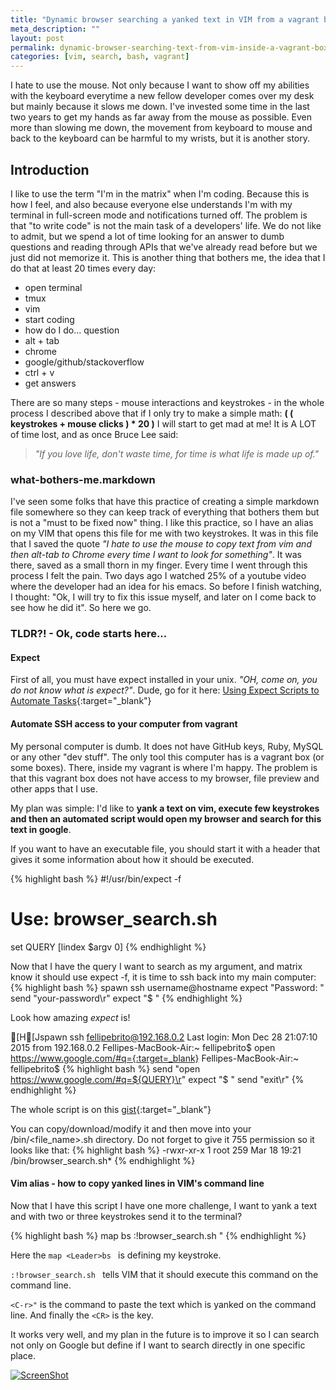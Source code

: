 ```yaml
---
title: "Dynamic browser searching a yanked text in VIM from a vagrant box"
meta_description: ""
layout: post
permalink: dynamic-browser-searching-text-from-vim-inside-a-vagrant-box
categories: [vim, search, bash, vagrant]
---
```


I hate to use the mouse. Not only because I want to show off my abilities with the keyboard everytime a new fellow developer comes over my desk but mainly because it slows me down. I've invested some time in the last two years to get my hands as far away from the mouse as possible. Even more than slowing me down, the movement from keyboard to mouse and back to the keyboard can be harmful to my wrists, but it is another story.

## Introduction
I like to use the term "I'm in the matrix" when I'm coding. Because this is how I feel, and also because everyone else understands I'm with my terminal in full-screen mode and notifications turned off. The problem is that "to write code" is not the main task of a developers' life. We do not like to admit, but we spend a lot of time looking for an answer to dumb questions and reading through APIs that we've already read before but we just did not memorize it. This is another thing that bothers me, the idea that I do that at least 20 times every day:

- open terminal
- tmux
- vim
- start coding
- how do I do... question
- alt + tab
- chrome
- google/github/stackoverflow
- ctrl + v
- get answers


There are so many steps - mouse interactions and keystrokes - in the whole process I described above that if I only try to make a simple math: **( ( keystrokes + mouse clicks ) * 20 )** I will start to get mad at me! It is A LOT of time lost, and as once Bruce Lee said:
>_"If you love life, don't waste time, for time is what life is made up of."_

### what-bothers-me.markdown

I've seen some folks that have this practice of creating a simple markdown file somewhere so they can keep track of everything that bothers them but is not a "must to be fixed now" thing. I like this practice, so I have an alias on my VIM that opens this file for me with two keystrokes. It was in this file that I saved the quote _"I hate to use the mouse to copy text from vim and then alt-tab to Chrome every time I want to look for something"_. It was there, saved as a small thorn in my finger. Every time I went through this process I felt the pain. Two days ago I watched 25% of a youtube video where the developer had an idea for his emacs. So before I finish watching, I thought: "Ok, I will try to fix this issue myself, and later on I come back to see how he did it". So here we go.

### TLDR?! - Ok, code starts here...

#### Expect
First of all, you must have expect installed in your unix. _"OH, come on, you do not know what is expect?"_. Dude, go for it here: [Using Expect Scripts to Automate Tasks](http://www.admin-magazine.com/Articles/Automating-with-Expect-Scripts){:target="_blank"}

#### Automate SSH access to your computer from vagrant
My personal computer is dumb. It does not have GitHub keys, Ruby, MySQL or any other "dev stuff". The only tool this computer has is a vagrant box (or some boxes). There, inside my vagrant is where I'm happy. The problem is that this vagrant box does not have access to my browser, file preview and other apps that I use.

My plan was simple: I'd like to **yank a text on vim, execute few keystrokes and then an automated script would open my browser and search for this text in google**.

If you want to have an executable file, you should start it with a header that gives it some information about how it should be executed.

{% highlight bash %}
#!/usr/bin/expect -f
# Use: browser_search.sh <query-to-be-searched>

set QUERY [lindex $argv 0]
{% endhighlight %}

Now that I have the query I want to search as my argument, and matrix know it should use expect -f, it is time to ssh back into my main computer:
{% highlight bash %}
spawn ssh username@hostname
expect "Password: "
send "your-password\r"
expect "$ "
{% endhighlight %}

Look how amazing *expect* is!

[H[Jspawn ssh fellipebrito@192.168.0.2
Last login: Mon Dec 28 21:07:10 2015 from 192.168.0.2
Fellipes-MacBook-Air:~ fellipebrito$ open https://www.google.com/#q={:target=_blank}
Fellipes-MacBook-Air:~ fellipebrito$ 
{% highlight bash %}
send "open https://www.google.com/#q=${QUERY}\r"
expect "$ "
send "exit\r"
{% endhighlight %}

The whole script is on this [gist](https://gist.github.com/fellipebrito/e35f976c3d952d6f4714){:target="_blank"}

You can copy/download/modify it and then move into your /bin/<file_name>.sh directory. Do not forget to give it 755 permission so it looks like that:
{% highlight bash %}
-rwxr-xr-x 1 root 259 Mar 18 19:21 /bin/browser_search.sh*
{% endhighlight %}

#### Vim alias - how to copy yanked lines in VIM's command line

Now that I have this script I have one more challenge, I want to yank a text and with two or three keystrokes send it to the terminal?

{% highlight bash %}
map <Leader>bs :!browser_search.sh <C-r>"<CR>
{% endhighlight %}

Here the `map <Leader>bs ` is defining my keystroke.

`:!browser_search.sh ` tells VIM that it should execute this command on the command line.

`<C-r>"` is the command to paste the text which is yanked on the command line. And finally the `<CR>` is the <enter> key.

It works very well, and my plan in the future is to improve it so I can search not only on Google but define if I want to search directly in one specific place.

[![ScreenShot](http://gifyu.com/images/dynamic-browser-search.gif)](http://gifyu.com/images/dynamic-browser-search.gif)
